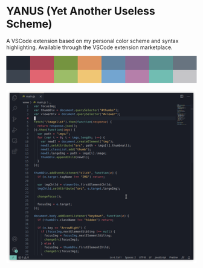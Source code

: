 # YANUS (Yet Another Useless Scheme)
A VSCode extension based on my personal color scheme and syntax highlighting. Available through the VSCode extension marketplace.

![alt text](https://github.com/tobiasstenberg/YANUS/blob/master/YANUS.png?raw=true)

![alt text](https://github.com/tobiasstenberg/YANUS/blob/master/YANUS_syntax.png?raw=true)